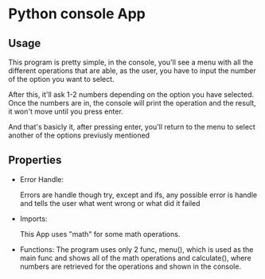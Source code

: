 <h1>Python console App</h1>
<h2>Usage</h2>
<p>
  This program is pretty simple, in the console, you'll see a menu with all the different operations
  that are able, as the user, you have to input the number of the option you want to select.

  After this, it'll ask 1-2 numbers depending on the option you have selected. Once the numbers are in,
  the console will print the operation and the result, it won't move until you press enter.

  And that's basicly it, after pressing enter, you'll return to the menu to select another of the options
  previusly mentioned
</p>

<h2>Properties</h2>
<ul>
  <li>
    <p style=bold>Error Handle: </p>
    <p>Errors are handle though try, except and ifs, any possible error is handle and tells the user what went wrong or what did it failed</p>
  </li>
  <li>
    <p style=bold>Imports: </p> <p>This App uses "math" for some math operations.</p>
  </li>
  <li>
    <p style=bold> </p>
    <p>
      Functions: The program uses only 2 func, menu(), which is used as the main func and shows all of the math operations 
      and calculate(), where numbers are retrieved for the operations and shown in the console.
    </p>
  </li>
</ul>
